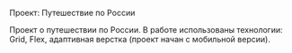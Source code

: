 Проект: Путешествие по России

Проект о путешествии по России.
В работе использованы технологии: Grid, Flex, адаптивная верстка (проект начан с мобильной версии).
